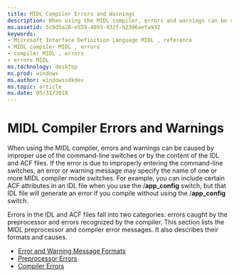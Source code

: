 ```yaml
---
title: MIDL Compiler Errors and Warnings
description: When using the MIDL compiler, errors and warnings can be caused by improper use of the command-line switches or by the content of the IDL and ACF files.
ms.assetid: 5c8d5a28-e559-4893-932f-b2306aefa932
keywords:
- Microsoft Interface Definition Language MIDL , reference
- MIDL compiler MIDL , errors
- compiler MIDL , errors
- errors MIDL
ms.technology: desktop
ms.prod: windows
ms.author: windowssdkdev
ms.topic: article
ms.date: 05/31/2018
---
```


# MIDL Compiler Errors and Warnings

When using the MIDL compiler, errors and warnings can be caused by improper use of the command-line switches or by the content of the IDL and ACF files. If the error is due to improperly entering the command-line switches, an error or warning message may specify the name of one or more MIDL compiler mode switches. For example, you can include certain ACF attributes in an IDL file when you use the /**app\_config** switch, but that IDL file will generate an error if you compile without using the /**app\_config** switch.

Errors in the IDL and ACF files fall into two categories: errors caught by the preprocessor and errors recognized by the compiler. This section lists the MIDL preprocessor and compiler error messages. It also describes their formats and causes.

-   [Error and Warning Message Formats](error-and-warning-message-formats.md)
-   [Preprocessor Errors](preprocessor-errors.md)
-   [Compiler Errors](compiler-errors.md)

 

 




